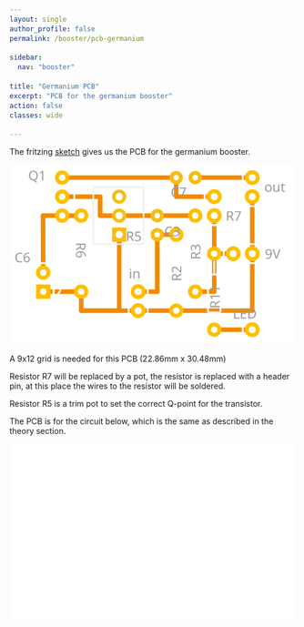 ```yaml
---
layout: single
author_profile: false
permalink: /booster/pcb-germanium

sidebar:
  nav: "booster"

title: "Germanium PCB"
excerpt: "PCB for the germanium booster"
action: false
classes: wide

---
```

The fritzing [sketch](/assets/fritzing/booster/germanium.fzz) gives us the PCB for the germanium booster.

![](/assets/images/booster/germanium_pcb.svg)

A 9x12 grid is needed for this PCB (22.86mm x 30.48mm)

Resistor R7 will be replaced by a pot, the resistor is replaced with a header pin, at this place the wires to the resistor will be soldered.

Resistor R5 is a trim pot to set the correct Q-point for the transistor.

The PCB is for the circuit below, which is the same as described in the theory section.

![](/assets/images/booster/germanium_schema.svg)
